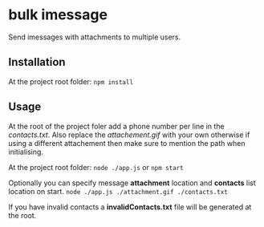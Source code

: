 # bulk imessage

Send imessages with attachments to multiple users.

## Installation

At the project root folder:
`npm install`

## Usage

At the root of the project foler add a phone number per line in the _contacts.txt_. Also replace the _attachement.gif_ with your own otherwise if using a different attachement then make sure to mention the path when initialising.

At the project root folder:
`node ./app.js` or `npm start`

Optionally you can specify message **attachment** location and **contacts** list location on start.
`node ./app.js ./attachment.gif ./contacts.txt`

If you have invalid contacts a **invalidContacts.txt** file will be generated at the root.
